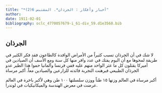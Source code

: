 ```yaml
---
title: "*أخبار وأفكار : الجرذان*. المقتبس 6(2)"
author: 
date: 1911-02-01
bibliography: oclc_4770057679-i_61-div_59.d1e3568.bib
---
```




##  الجرذان 


 لا شك في أن الجرذان تسبب كثيراً من الأمراض الوافدة كالطاعون فقد فكر الكثير في طريقة لمحوها مع أن البوم يفتك في عدد وافر منها كل سنة ومع الأسف أن الصيادين في أميركا يقتلون كل ما عثر الواحد منهم عليه ففي فرنسا وألمانيا حموا هذا الطير عدو الجرذان الطبيعي فبرهنت التجربة فائدته للزارعين والصيادين معاً.   أكبر مرساة 

 أكبر مرساة في العالم وزنها  ١٥  طناً ووزن سلسلتها  ١٠٠  طن وهي لأكبر باخرة في العالم عرضت في معرض الهندسة والميكانيكيات في لوندرا. 
